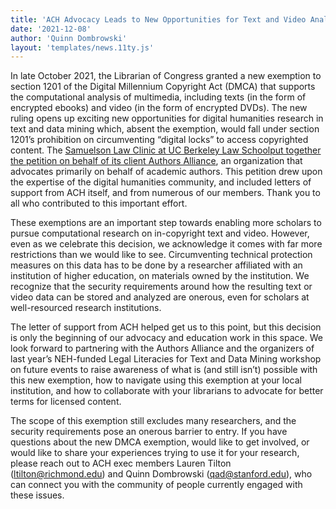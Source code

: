 ```yaml
---
title: 'ACH Advocacy Leads to New Opportunities for Text and Video Analysis'
date: '2021-12-08'
author: 'Quinn Dombrowski'
layout: 'templates/news.11ty.js'
---
```

In late October 2021, the Librarian of Congress granted a new exemption to section 1201 of the Digital Millennium Copyright Act (DMCA) that supports the computational analysis of multimedia, including texts (in the form of encrypted ebooks) and video (in the form of encrypted DVDs). The new ruling opens up exciting new opportunities for digital humanities research in text and data mining which, absent the exemption, would fall under section 1201’s prohibition on circumventing “digital locks” to access copyrighted content. The [Samuelson Law Clinic at UC Berkeley Law School](https://www.law.berkeley.edu/experiential/clinics/samuelson-law-technology-public-policy-clinic/)[put together the petition on behalf of its client Authors Alliance](https://www.authorsalliance.org/), an organization that advocates primarily on behalf of academic authors. This petition drew upon the expertise of the digital humanities community, and included letters of support from ACH itself, and from numerous of our members. Thank you to all who contributed to this important effort.

These exemptions are an important step towards enabling more scholars to pursue computational research on in-copyright text and video. However, even as we celebrate this decision, we acknowledge it comes with far more restrictions than we would like to see. Circumventing technical protection measures on this data has to be done by a researcher affiliated with an institution of higher education, on materials owned by the institution. We recognize that the security requirements around how the resulting text or video data can be stored and analyzed are onerous, even for scholars at well-resourced research institutions.

The letter of support from ACH helped get us to this point, but this decision is only the beginning of our advocacy and education work in this space. We look forward to partnering with the Authors Alliance and the organizers of last year’s NEH-funded Legal Literacies for Text and Data Mining workshop on future events to raise awareness of what is (and still isn’t) possible with this new exemption, how to navigate using this exemption at your local institution, and how to collaborate with your librarians to advocate for better terms for licensed content.

The scope of this exemption still excludes many researchers, and the security requirements pose an onerous barrier to entry. If you have questions about the new DMCA exemption, would like to get involved, or would like to share your experiences trying to use it for your research, please reach out to ACH exec members Lauren Tilton ([ltilton@richmond.edu](mailto:ltilton@richmond.edu)) and Quinn Dombrowski ([qad@stanford.edu](mailto:qad@stanford.edu)), who can connect you with the community of people currently engaged with these issues.
